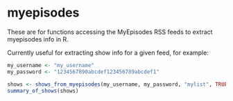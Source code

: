 # myepisodes

These are for functions accessing the MyEpisodes RSS feeds to extract myepisodes info in R.

Currently useful for extracting show info for a given feed, for example:

```R
my_username <- "my_username"
my_password <- "1234567890abcdef123456789abcdef1"

shows <- shows_from_myepisodes(my_username, my_password, "mylist", TRUE, FALSE)
summary_of_shows(shows)
```
